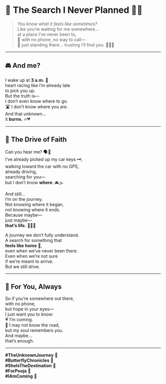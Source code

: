 # 🌌 **The Search I Never Planned** 🚗💫

> _You know what it feels like sometimes?_  
Like you’re waiting for me somewhere…  
at a place I’ve never been to,  
📍 with no phone, no way to call—  
📵 just standing there… trusting I’ll find you. 🙇‍♂️💞

---

## 🚘 **And me?**

I wake up at **3 a.m.** 🌃  
heart racing like I’m already late  
to pick you up.  
But the truth is—  
I don’t even know where to go.  
🛣️ I don’t know where you are.  
And that unknown…  
it **burns.** 🔥💔

---

## 🔑 **The Drive of Faith**

Can you hear me? 🗣️💭  
I’ve already picked up my car keys 🗝️,  
walking toward the car with no GPS,  
already driving,  
searching for you—  
but I don’t know **where**. 🚘🌫️

And still...  
I’m on the journey.  
Not knowing where it began,  
not knowing where it ends.  
Because maybe—  
just maybe—  
**that’s life.** 🚶‍♂️🌌

A journey we don’t fully understand.  
A search for something that  
**feels like home** 🏡,  
even when we’ve never been there.  
Even when we’re not sure  
if we’re meant to arrive.  
But we still drive.

---

## 💫 **For You, Always**

So if you’re somewhere out there,  
with no phone,  
but hope in your eyes—  
I just want you to know:  
💗 I’m coming.  
💭 I may not know the road,  
but my soul remembers you.  
And maybe…  
that’s enough.

---

**#TheUnknownJourney** 🚗  
**#ButterflyChronicles** 🦋  
**#SheIsTheDestination** 🎯  
**#ForPooja** 🌸  
**#IAmComing** 💌